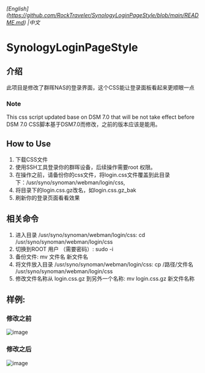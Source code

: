 ###### [English] (https://github.com/RockTraveler/SynologyLoginPageStyle/blob/main/README.md) |中文

# SynologyLoginPageStyle

## 介绍


此项目是修改了群晖NAS的登录界面，这个CSS能让登录面板看起来更顺眼一点

### Note
This css script updated base on DSM 7.0 that will be not take effect before DSM 7.0
CSS脚本基于DSM7.0而修改，之前的版本应该是能用。
## How to Use

1. 下载CSS文件
2. 使用SSH工具登录你的群晖设备，后续操作需要root 权限。
3. 在操作之前，请备份你的css文件，将login.css文件覆盖到此目录下：/usr/syno/synoman/webman/login/css,
4. 将目录下的login.css.gz改名，如login.css.gz_bak
5. 刷新你的登录页面看看效果

## 相关命令

1. 进入目录 /usr/syno/synoman/webman/login/css:  cd /usr/syno/synoman/webman/login/css
2. 切换到ROOT 用户 （需要密码）: sudo -i
3. 备份文件: mv 文件名  新文件名
4. 将文件放入目录 /usr/syno/synoman/webman/login/css: cp /路径/文件名 /usr/syno/synoman/webman/login/css
5. 修改文件名称从 login.css.gz 到另外一个名称: mv login.css.gz 新文件名称

## 样例:

### 修改之前
![image](https://github.com/RockTraveler/SynologyLoginPageStyle/blob/main/example/before.png)

### 修改之后

![image](https://github.com/RockTraveler/SynologyLoginPageStyle/blob/main/example/after.png)
